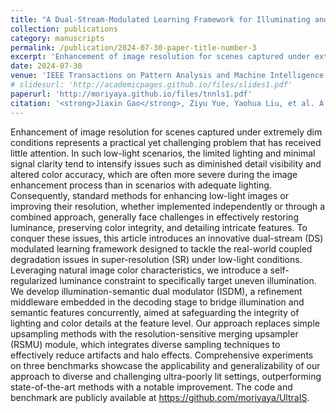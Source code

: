 ```yaml
---
title: "A Dual-Stream-Modulated Learning Framework for Illuminating and Super-Resolving Ultra-Dark Images"
collection: publications
category: manuscripts
permalink: /publication/2024-07-30-paper-title-number-3
excerpt: 'Enhancement of image resolution for scenes captured under extremely dim conditions represents a practical yet challenging problem that has received little attention. In such low-light scenarios, the limited lighting and minimal signal clarity tend to intensify issues such as diminished detail visibility and altered color accuracy, which are often more severe during the image enhancement process than in scenarios with adequate lighting. ...'
date: 2024-07-30
venue: 'IEEE Transactions on Pattern Analysis and Machine Intelligence (IEEE TPAMI)'
# slidesurl: 'http://academicpages.github.io/files/slides1.pdf'
paperurl: 'http://moriyaya.github.io/files/tnnls1.pdf'
citation: '<strong>Jiaxin Gao</strong>, Ziyu Yue, Yaohua Liu, et al. A Dual-Stream-Modulated Learning Framework for Illuminating and Super-Resolving Ultra-Dark Images[J]. IEEE Transactions on Neural Networks and Learning Systems, 2024.'
---
```


Enhancement of image resolution for scenes captured under extremely dim conditions represents a practical yet challenging problem that has received little attention. In such low-light scenarios, the limited lighting and minimal signal clarity tend to intensify issues such as diminished detail visibility and altered color accuracy, which are often more severe during the image enhancement process than in scenarios with adequate lighting. Consequently, standard methods for enhancing low-light images or improving their resolution, whether implemented independently or through a combined approach, generally face challenges in effectively restoring luminance, preserving color integrity, and detailing intricate features. To conquer these issues, this article introduces an innovative dual-stream (DS) modulated learning framework designed to tackle the real-world coupled degradation issues in super-resolution (SR) under low-light conditions. Leveraging natural image color characteristics, we introduce a self-regularized luminance constraint to specifically target uneven illumination. We develop illumination-semantic dual modulator (ISDM), a refinement middleware embedded in the decoding stage to bridge illumination and semantic features concurrently, aimed at safeguarding the integrity of lighting and color details at the feature level. Our approach replaces simple upsampling methods with the resolution-sensitive merging upsampler (RSMU) module, which integrates diverse sampling techniques to effectively reduce artifacts and halo effects. Comprehensive experiments on three benchmarks showcase the applicability and generalizability of our approach to diverse and challenging ultra-poorly lit settings, outperforming state-of-the-art methods with a notable improvement. The code and benchmark are publicly available at https://github.com/moriyaya/UltraIS.
